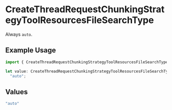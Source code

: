 # CreateThreadRequestChunkingStrategyToolResourcesFileSearchType

Always `auto`.

## Example Usage

```typescript
import { CreateThreadRequestChunkingStrategyToolResourcesFileSearchType } from "argot-open-ai/models/components";

let value: CreateThreadRequestChunkingStrategyToolResourcesFileSearchType =
  "auto";
```

## Values

```typescript
"auto"
```
